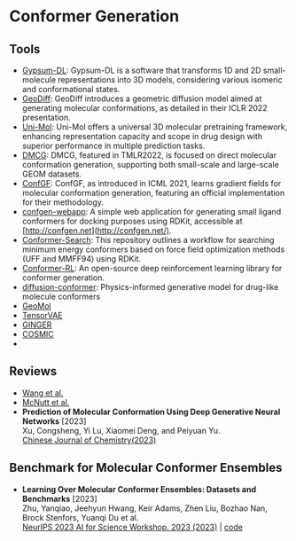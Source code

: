 # Conformer Generation

## Tools

- [Gypsum-DL](https://durrantlab.pitt.edu/gypsum-dl/): Gypsum-DL is a software that transforms 1D and 2D small-molecule representations into 3D models, considering various isomeric and conformational states.
- [GeoDiff](https://github.com/MinkaiXu/GeoDiff): GeoDiff introduces a geometric diffusion model aimed at generating molecular conformations, as detailed in their ICLR 2022 presentation.
- [Uni-Mol](https://github.com/dptech-corp/Uni-Mol): Uni-Mol offers a universal 3D molecular pretraining framework, enhancing representation capacity and scope in drug design with superior performance in multiple prediction tasks.
- [DMCG](https://github.com/DirectMolecularConfGen/DMCG): DMCG, featured in TMLR2022, is focused on direct molecular conformation generation, supporting both small-scale and large-scale GEOM datasets.
- [ConfGF](https://github.com/DeepGraphLearning/ConfGF): ConfGF, as introduced in ICML 2021, learns gradient fields for molecular conformation generation, featuring an official implementation for their methodology.
- [confgen-webapp](https://github.com/Et9797/confgen-webapp): A simple web application for generating small ligand conformers for docking purposes using RDKit, accessible at [http://confgen.net](http://confgen.net/).
- [Conformer-Search](https://github.com/mcsorkun/Conformer-Search): This repository outlines a workflow for searching minimum energy conformers based on force field optimization methods (UFF and MMFF94) using RDKit.
- [Conformer-RL](https://github.com/ZimmermanGroup/conformer-rl): An open-source deep reinforcement learning library for conformer generation.
- [diffusion-conformer](https://github.com/nobiastx/diffusion-conformer): Physics-informed generative model for drug-like molecule conformers
- [GeoMol](https://github.com/PattanaikL/GeoMol)
- [TensorVAE](https://github.com/yuh8/TensorVAE)
- [GINGER](https://www.molsoft.com/gingerdemo.html)
- [COSMIC](https://github.com/insilicomedicine/COSMIC)
- 

## Reviews

- [Wang et al.](https://pubs.acs.org/doi/10.1021/acs.jcim.3c01519)
- [McNutt et al.](https://pubs.acs.org/doi/10.1021/acs.jcim.3c01245)
- **Prediction of Molecular Conformation Using Deep Generative Neural Networks** [2023]  
    Xu, Congsheng, Yi Lu, Xiaomei Deng, and Peiyuan Yu.  
    [Chinese Journal of Chemistry(2023)](https://doi.org/10.1002/cjoc.202300269)

## Benchmark for Molecular Conformer Ensembles

- **Learning Over Molecular Conformer Ensembles: Datasets and Benchmarks** [2023]  
    Zhu, Yanqiao, Jeehyun Hwang, Keir Adams, Zhen Liu, Bozhao Nan, Brock Stenfors, Yuanqi Du et al.  
    [NeurIPS 2023 AI for Science Workshop. 2023 (2023)](https://openreview.net/forum?id=kFiMXnLH9x) | [code](https://github.com/SXKDZ/MARCEL)
